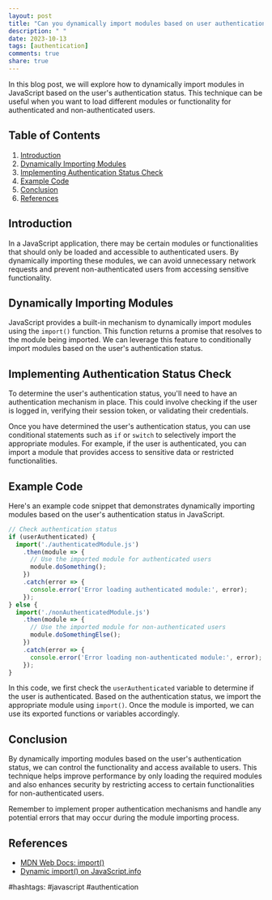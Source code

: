 ```yaml
---
layout: post
title: "Can you dynamically import modules based on user authentication status in JavaScript?"
description: " "
date: 2023-10-13
tags: [authentication]
comments: true
share: true
---
```


In this blog post, we will explore how to dynamically import modules in JavaScript based on the user's authentication status. This technique can be useful when you want to load different modules or functionality for authenticated and non-authenticated users.

## Table of Contents
1. [Introduction](#introduction)
2. [Dynamically Importing Modules](#dynamically-importing-modules)
3. [Implementing Authentication Status Check](#implementing-authentication-status-check)
4. [Example Code](#example-code)
5. [Conclusion](#conclusion)
6. [References](#references)

## Introduction<a name="introduction"></a>
In a JavaScript application, there may be certain modules or functionalities that should only be loaded and accessible to authenticated users. By dynamically importing these modules, we can avoid unnecessary network requests and prevent non-authenticated users from accessing sensitive functionality.

## Dynamically Importing Modules<a name="dynamically-importing-modules"></a>
JavaScript provides a built-in mechanism to dynamically import modules using the `import()` function. This function returns a promise that resolves to the module being imported. We can leverage this feature to conditionally import modules based on the user's authentication status.

## Implementing Authentication Status Check<a name="implementing-authentication-status-check"></a>
To determine the user's authentication status, you'll need to have an authentication mechanism in place. This could involve checking if the user is logged in, verifying their session token, or validating their credentials.

Once you have determined the user's authentication status, you can use conditional statements such as `if` or `switch` to selectively import the appropriate modules. For example, if the user is authenticated, you can import a module that provides access to sensitive data or restricted functionalities.

## Example Code<a name="example-code"></a>
Here's an example code snippet that demonstrates dynamically importing modules based on the user's authentication status in JavaScript.

```javascript
// Check authentication status
if (userAuthenticated) {
  import('./authenticatedModule.js')
    .then(module => {
      // Use the imported module for authenticated users
      module.doSomething();
    })
    .catch(error => {
      console.error('Error loading authenticated module:', error);
    });
} else {
  import('./nonAuthenticatedModule.js')
    .then(module => {
      // Use the imported module for non-authenticated users
      module.doSomethingElse();
    })
    .catch(error => {
      console.error('Error loading non-authenticated module:', error);
    });
}
```

In this code, we first check the `userAuthenticated` variable to determine if the user is authenticated. Based on the authentication status, we import the appropriate module using `import()`. Once the module is imported, we can use its exported functions or variables accordingly.

## Conclusion<a name="conclusion"></a>
By dynamically importing modules based on the user's authentication status, we can control the functionality and access available to users. This technique helps improve performance by only loading the required modules and also enhances security by restricting access to certain functionalities for non-authenticated users.

Remember to implement proper authentication mechanisms and handle any potential errors that may occur during the module importing process.

## References<a name="references"></a>
- [MDN Web Docs: import()](https://developer.mozilla.org/en-US/docs/Web/JavaScript/Reference/Statements/import)
- [Dynamic import() on JavaScript.info](https://javascript.info/modules-dynamic-imports)  

#hashtags: #javascript #authentication